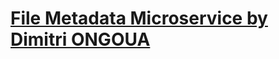 # [File Metadata Microservice by Dimitri ONGOUA](https://www.freecodecamp.org/learn/apis-and-microservices/apis-and-microservices-projects/file-metadata-microservice)
